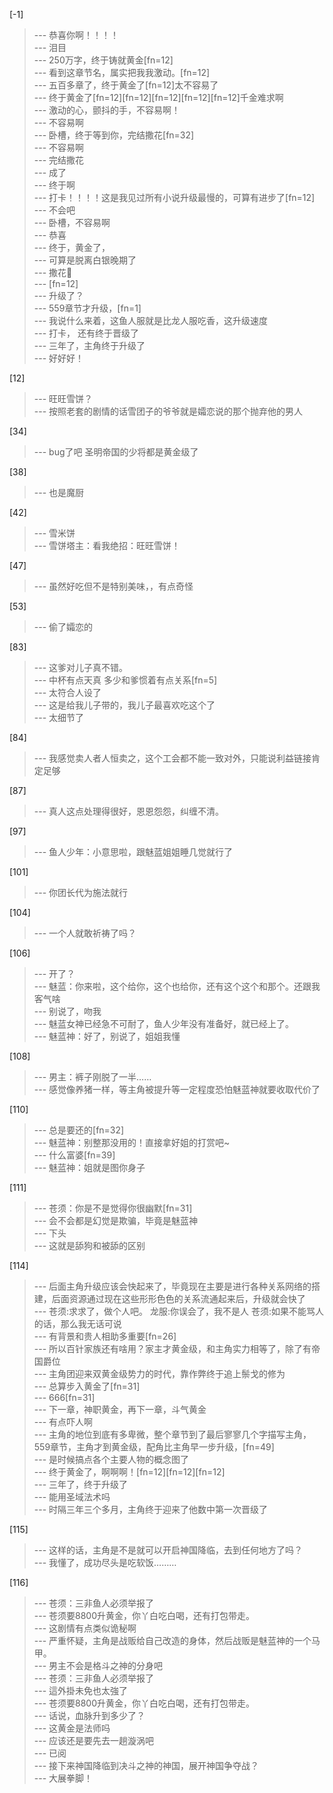 
[-1] 
>--- 恭喜你啊！！！！<br>
>--- 泪目<br>
>--- 250万字，终于铸就黄金[fn=12]<br>
>--- 看到这章节名，属实把我我激动。[fn=12]<br>
>--- 五百多章了，终于黄金了[fn=12]太不容易了<br>
>--- 终于黄金了[fn=12][fn=12][fn=12][fn=12][fn=12]千金难求啊<br>
>--- 激动的心，颤抖的手，不容易啊！<br>
>--- 不容易啊<br>
>--- 卧槽，终于等到你，完结撒花[fn=32]<br>
>--- 不容易啊<br>
>--- 完结撒花<br>
>--- 成了<br>
>--- 终于啊<br>
>--- 打卡！！！！这是我见过所有小说升级最慢的，可算有进步了[fn=12]<br>
>--- 不会吧<br>
>--- 卧槽，不容易啊<br>
>--- 恭喜<br>
>--- 终于，黄金了，<br>
>--- 可算是脱离白银晚期了<br>
>--- 撒花🎉<br>
>--- [fn=12]<br>
>--- 升级了？<br>
>--- 559章节才升级，[fn=1]<br>
>--- 我说什么来着，这鱼人服就是比龙人服吃香，这升级速度<br>
>--- 打卡，
还有终于晋级了<br>
>--- 三年了，主角终于升级了<br>
>--- 好好好！<br>

[12] 
>--- 旺旺雪饼？<br>
>--- 按照老套的剧情的话雪团子的爷爷就是孀恋说的那个抛弃他的男人<br>

[34] 
>--- bug了吧 圣明帝国的少将都是黄金级了<br>

[38] 
>--- 也是魔厨<br>

[42] 
>--- 雪米饼<br>
>--- 雪饼塔主：看我绝招：旺旺雪饼！<br>

[47] 
>--- 虽然好吃但不是特别美味，，有点奇怪<br>

[53] 
>--- 偷了孀恋的<br>

[83] 
>--- 这爹对儿子真不错。<br>
>--- 中杯有点天真 多少和爹惯着有点关系[fn=5]<br>
>--- 太符合人设了<br>
>--- 这是给我儿子带的，我儿子最喜欢吃这个了<br>
>--- 太细节了<br>

[84] 
>--- 我感觉卖人者人恒卖之，这个工会都不能一致对外，只能说利益链接肯定足够<br>

[87] 
>--- 真人这点处理得很好，恩恩怨怨，纠缠不清。<br>

[97] 
>--- 鱼人少年：小意思啦，跟魅蓝姐姐睡几觉就行了<br>

[101] 
>--- 你团长代为施法就行<br>

[104] 
>--- 一个人就敢祈祷了吗？<br>

[106] 
>--- 开了？<br>
>--- 魅蓝：你来啦，这个给你，这个也给你，还有这个这个和那个。还跟我客气啥<br>
>--- 别说了，吻我<br>
>--- 魅蓝女神已经急不可耐了，鱼人少年没有准备好，就已经上了。<br>
>--- 魅蓝神：好了，别说了，姐姐我懂<br>

[108] 
>--- 男主：裤子刚脱了一半……<br>
>--- 感觉像养猪一样，等主角被提升等一定程度恐怕魅蓝神就要收取代价了<br>

[110] 
>--- 总是要还的[fn=32]<br>
>--- 魅蓝神：别整那没用的！直接拿好姐的打赏吧~<br>
>--- 什么富婆[fn=39]<br>
>--- 魅蓝神：姐就是图你身子<br>

[111] 
>--- 苍须：你是不是觉得你很幽默[fn=31]<br>
>--- 会不会都是幻觉是欺骗，毕竟是魅蓝神<br>
>--- 下头<br>
>--- 这就是舔狗和被舔的区别<br>

[114] 
>--- 后面主角升级应该会快起来了，毕竟现在主要是进行各种关系网络的搭建，后面资源通过现在这些形形色色的关系流通起来后，升级就会快了<br>
>--- 苍须:求求了，做个人吧。
龙服:你误会了，我不是人
苍须:如果不能骂人的话，那么我无话可说<br>
>--- 有背景和贵人相助多重要[fn=26]<br>
>--- 所以百针家族还有啥用？家主才黄金级，和主角实力相等了，除了有帝国爵位<br>
>--- 主角团迎来双黄金级势力的时代，靠作弊终于追上鬃戈的修为<br>
>--- 总算步入黄金了[fn=31]<br>
>--- 666[fn=31]<br>
>--- 下一章，神职黄金，再下一章，斗气黄金<br>
>--- 有点吓人啊<br>
>--- 主角的地位到底有多卑微，整个章节到了最后寥寥几个字描写主角，559章节，主角才到黄金级，配角比主角早一步升级，[fn=49]<br>
>--- 是时候搞点各个主要人物的概念图了<br>
>--- 终于黄金了，啊啊啊！[fn=12][fn=12][fn=12]<br>
>--- 三年了，终于升级了<br>
>--- 能用圣域法术吗<br>
>--- 时隔三年三个多月，主角终于迎来了他数中第一次晋级了<br>

[115] 
>--- 这样的话，主角是不是就可以开启神国降临，去到任何地方了吗？<br>
>--- 我懂了，成功尽头是吃软饭………<br>

[116] 
>--- 苍须：三非鱼人必须举报了<br>
>--- 苍须要8800升黄金，你丫白吃白喝，还有打包带走。<br>
>--- 这剧情有点类似诡秘啊<br>
>--- 严重怀疑，主角是战贩给自己改造的身体，然后战贩是魅蓝神的一个马甲。<br>
>--- 男主不会是格斗之神的分身吧<br>
>--- 苍须：三非鱼人必须举报了<br>
>--- 這外掛未免也太強了<br>
>--- 苍须要8800升黄金，你丫白吃白喝，还有打包带走。<br>
>--- 话说，血脉升到多少了？<br>
>--- 这黄金是法师吗<br>
>--- 应该还是要先去一趟漩涡吧<br>
>--- 已阅<br>
>--- 接下来神国降临到决斗之神的神国，展开神国争夺战？<br>
>--- 大展拳脚！<br>
